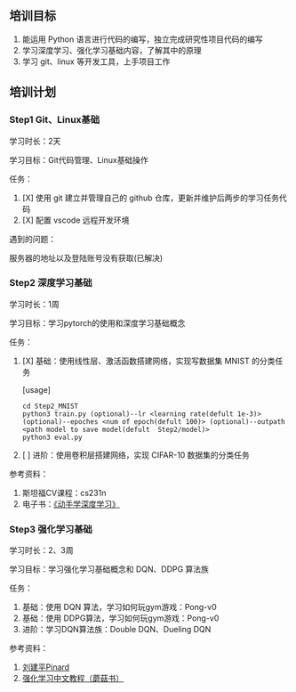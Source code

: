 ## 培训目标

1. 能运用 Python 语言进行代码的编写，独立完成研究性项目代码的编写
2. 学习深度学习、强化学习基础内容，了解其中的原理
3. 学习 git、linux 等开发工具，上手项目工作

## 培训计划

### Step1 Git、Linux基础

学习时长：2天

学习目标：Git代码管理、Linux基础操作

任务：

1. [X] 使用 git 建立并管理自己的 github 仓库，更新并维护后两步的学习任务代码
2. [X] 配置 vscode 远程开发环境

遇到的问题：

  服务器的地址以及登陆账号没有获取(已解决)

### Step2 深度学习基础

学习时长：1周

学习目标：学习pytorch的使用和深度学习基础概念

任务：

1. [X] 基础：使用线性层、激活函数搭建网络，实现写数据集 MNIST 的分类任务

    [usage]

    ```
    cd Step2_MNIST
    python3 train.py (optional)--lr <learning rate(defult 1e-3)> (optional)--epoches <num of epoch(defult 100)> (optional)--outpath <path model to save model(defult  Step2/model)>
    python3 eval.py
    ```
2. [ ] 进阶：使用卷积层搭建网络，实现 CIFAR-10 数据集的分类任务

参考资料：

1. 斯坦福CV课程：cs231n
2. 电子书：[《动手学深度学习》 ](https://zh-v2.d2l.ai/)

### Step3 强化学习基础

学习时长：2、3周

学习目标：学习强化学习基础概念和 DQN、DDPG 算法族

任务：

1. 基础：使用 DQN 算法，学习如何玩gym游戏：Pong-v0
2. 基础：使用 DDPG算法，学习如何玩gym游戏：Pong-v0
3. 进阶：学习DQN算法族：Double DQN、Dueling DQN

参考资料：

1. [刘建平Pinard](https://www.cnblogs.com/pinard/default.html?page=2)
2. [强化学习中文教程（蘑菇书）](https://github.com/datawhalechina/easy-rl)
